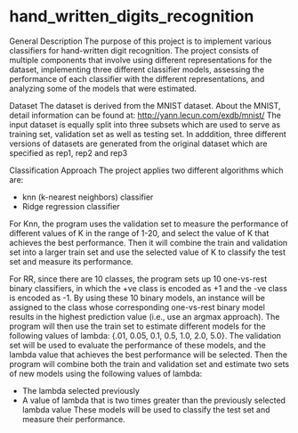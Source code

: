 # hand_written_digits_recognition
General Description 
The purpose of this project is to implement various classifiers for hand-written digit recognition.
The project consists of multiple components that involve using different representations for the dataset, 
implementing three different classifier models, assessing the performance of each classifier with the 
different representations, and analyzing some of the models that were estimated.

Dataset 
The dataset is derived from the MNIST dataset. About the MNIST, detail information can be found at: 
http://yann.lecun.com/exdb/mnist/
The input dataset is equally split into three subsets which are used to serve as training set, validation set as 
well as testing set.
In adddition, three different versions of datasets are generated from the original dataset which are specified as 
rep1, rep2 and rep3

Classification Approach
The project applies two different algorithms which are:
- knn (k-nearest neighbors) classifier
- Ridge regression classifier

For Knn, the program uses the validation set to measure the performance of different values of K in the range of 1-20, 
and select the value of K that achieves the best performance. Then it will combine the train and validation set into 
a larger train set and use the selected value of K to classify the test set and measure its performance.

For RR, since there are 10 classes, the program sets up 10 one-vs-rest binary classifiers, in which the +ve class is encoded 
as +1 and the -ve class is encoded as -1. By using these 10 binary models, an instance will be assigned to the class whose 
corresponding one-vs-rest binary model results in the highest prediction value (i.e., use an argmax approach). 
The program will then use the train set to estimate different models for the following values of 
lambda: {.01, 0.05, 0.1, 0.5, 1.0, 2.0, 5.0}. The validation set will be used to evaluate the performance of these models, 
and the lambda value that achieves the best performance will be selected. Then the program will combine both the train 
and validation set and estimate two sets of new models using the following values of lambda: 
- The lambda selected previously
- A value of lambda that is two times greater than the previously selected lambda value
These models will be used to classify the test set and measure their performance.

